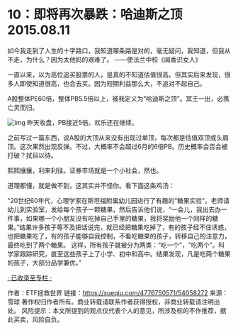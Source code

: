 # 10：即将再次暴跌：哈迪斯之顶  2015.08.11


如今我走到了人生的十字路口，我知道哪条路是对的，毫无疑问，我知道，但我从不走，为什么？因为太他妈的艰难了。
                                ——使法兰中校《闻香识女人》


一直以来，以为高位追买股票的人，是真的不知道估值很高。但其实后来发现，很多人即使知道很高，也会去买。因为短期利益那么大，不追对不起自己。

A股整体PE60倍，整体PB5.5倍以上，被我定义为“哈迪斯之顶”。冥王一出，必携亡灵而归。

![img](https://xqimg.imedao.com/14f1a43b917a53fdae69c643.jpg!800.jpg)
昨天收盘，PB接近5倍。欢乐还在继续。

之前写过一篇东西，说A股的大顶从来没有出现过单顶，每次都是估值双顶或头肩顶。这次果然出现反弹。不过，大概率不会超过6月的6倍PB。历史概率会否会被打破？拭目以待。

熙熙攘攘，利来利往。证券市场就是一个小社会，然也。


道理都懂，就是做不到，这其实并不怪你。看下面这条鸡汤：


“20世纪60年代，心理学家在斯坦福附属幼儿园进行了有趣的“糖果实验”。老师请幼儿到实验室，发给每个孩子一颗糖果，然后告诉他们说，“一会儿，我出去办一件事，如果哪一个小朋友没有吃掉自己手里的糖果，我将奖励他一个同样的糖果。”结果许多孩子等不及把话说完，就已经把糖果吃掉了，有的孩子经不住诱惑，也把糖果吃了，有的孩子能够自我控制，不看吃糖果的孩子，转移自己的注意力，最终吃到了两个糖果。 这样，所有孩子就被分为两类：“吃一个”，“吃两个”。科学家跟踪研究，直至这些孩子上了小学、初中和高中。结果发现，凡是吃两个糖果的孩子，大部分品学兼优。”

[· 已收录至专栏  ·](https://xueqiu.com/4776750571/column)



作者：ETF拯救世界
链接：https://xueqiu.com/4776750571/54058272
来源：雪球
著作权归作者所有。商业转载请联系作者获得授权，非商业转载请注明出处。
风险提示：本文所提到的观点仅代表个人的意见，所涉及标的不作推荐，据此买卖，风险自负。